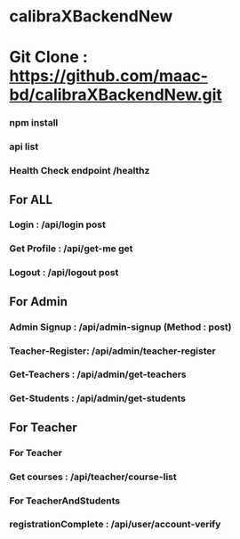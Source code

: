 # calibraXBackendNew
# Git Clone : https://github.com/maac-bd/calibraXBackendNew.git
###  npm install
###  api list
###  Health Check endpoint /healthz
##  For ALL
### Login : /api/login post
### Get Profile : /api/get-me get
### Logout : /api/logout post
##  For Admin
### Admin Signup : /api/admin-signup (Method : post)
### Teacher-Register: /api/admin/teacher-register
### Get-Teachers : /api/admin/get-teachers
### Get-Students : /api/admin/get-students
##  For Teacher
### For Teacher
### Get courses : /api/teacher/course-list
### For TeacherAndStudents
### registrationComplete : /api/user/account-verify

